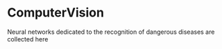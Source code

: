 # ComputerVision
Neural networks dedicated to the recognition of dangerous diseases are collected here
